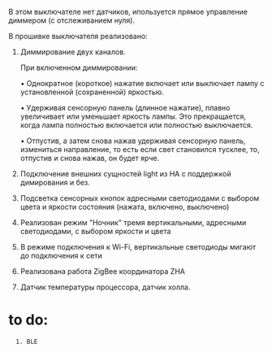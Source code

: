 В этом выключателе нет датчиков, ипользуется прямое управление диммером (с отслеживанием нуля).

В прошивке выключателя реализовано:
1. Диммирование двух каналов.

      При включенном диммировании:

      • Однократное (короткое) нажатие включает или выключает лампу с установленной (сохраненной) яркостью.

      • Удерживая сенсорную панель (длинное нажатие), плавно увеличивает или уменьшает яркость лампы. Это прекращается, когда лампа полностью включается или полностью выключается.

      • Отпустив, а затем снова нажав удерживая сенсорную панель, измениться направление, то есть если свет становился тусклее, то, отпустив и снова нажав, он будет ярче.

2. Подключение внешних сущностей light из HA с поддержкой димирования и без.
3. Подсветка сенсорных кнопок адресными светодиодами с выбором цвета и яркости состояния (нажата, включено, выключено)
4. Реализован режим "Ночник" тремя вертикальными, адресными светодиодами, с выбором яркости и цвета
5. В режиме подключения к Wi-Fi, вертикальные светодиоды мигают до подключения к сети
6. Реализована работа ZigBee координатора ZHA
7. Датчик температуры процессора, датчик холла.

# to do:       
      1. BLE

